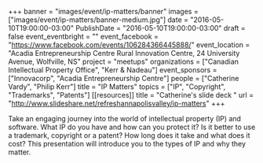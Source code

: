 +++
banner = "images/event/ip-matters/banner"
images = ["images/event/ip-matters/banner-medium.jpg"]
date = "2016-05-10T19:00:00-03:00"
PublishDate = "2016-05-10T19:00:00-03:00"
draft = false
event_eventbright = ""
event_facebook = "https://www.facebook.com/events/106284366445888/"
event_location = "Acadia Entrepreneurship Centre Rural Innovation Centre, 24 University Avenue, Wolfville, NS"
project = "meetups"
organizations = ["Canadian Intellectual Property Office", "Kerr & Nadeau"]
event_sponsors = ["Innovacorp", "Acadia Entrepreneurship Centre"]
people = ["Catherine Vardy", "Philip Kerr"]
title = "IP Matters"
topics = ["IP", "Copyright", "Trademarks", "Patents"]
[[resources]]
title = "Catherine's slide deck "
url = "http://www.slideshare.net/refreshannapolisvalley/ip-matters"
+++

Take an engaging journey into the world of intellectual property (IP) and software. What IP do you have and how can you protect it? Is it better to use a trademark, copyright or a patent? How long does it take and what does it cost? This presentation will introduce you to the types of IP and why they matter.
